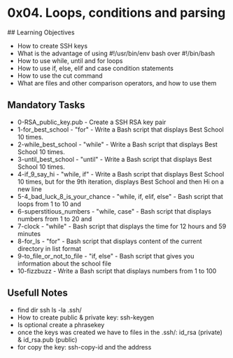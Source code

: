 # 0x04. Loops, conditions and parsing

## Learning Objectives
- How to create SSH keys
- What is the advantage of using #!/usr/bin/env bash over #!/bin/bash
- How to use while, until and for loops
- How to use if, else, elif and case condition statements
- How to use the cut command
- What are files and other comparison operators, and how to use them

## Mandatory Tasks
- 0-RSA_public_key.pub - Create a SSH RSA key pair
- 1-for_best_school - "for" - Write a Bash script that displays Best School 10 times.
- 2-while_best_school - "while" - Write a Bash script that displays Best School 10 times.
- 3-until_best_school - "until" - Write a Bash script that displays Best School 10 times.
- 4-if_9_say_hi - "while, if" - Write a Bash script that displays Best School 10 times,
	but for the 9th iteration, displays Best School and then Hi on a new line
- 5-4_bad_luck_8_is_your_chance - "while, if, elif, else" - Bash script that loops from 1 to 10 and
- 6-superstitious_numbers - "while, case" - Bash script that displays numbers from 1 to 20 and
- 7-clock - "while" - Bash script that displays the time for 12 hours and 59 minutes
- 8-for_ls - "for" - Bash script that displays content of the current directory in list format
- 9-to_file_or_not_to_file - "if, else" - Bash script that gives you information about the school file
- 10-fizzbuzz - Write a Bash script that displays numbers from 1 to 100

## Usefull Notes
- find dir ssh ls -la .ssh/
- How to create public & private key: ssh-keygen
- Is optional create a phrasekey
- once the keys was created we have to files in the .ssh/: id_rsa (private) & id_rsa.pub (public)
- for copy the key: ssh-copy-id and the address

